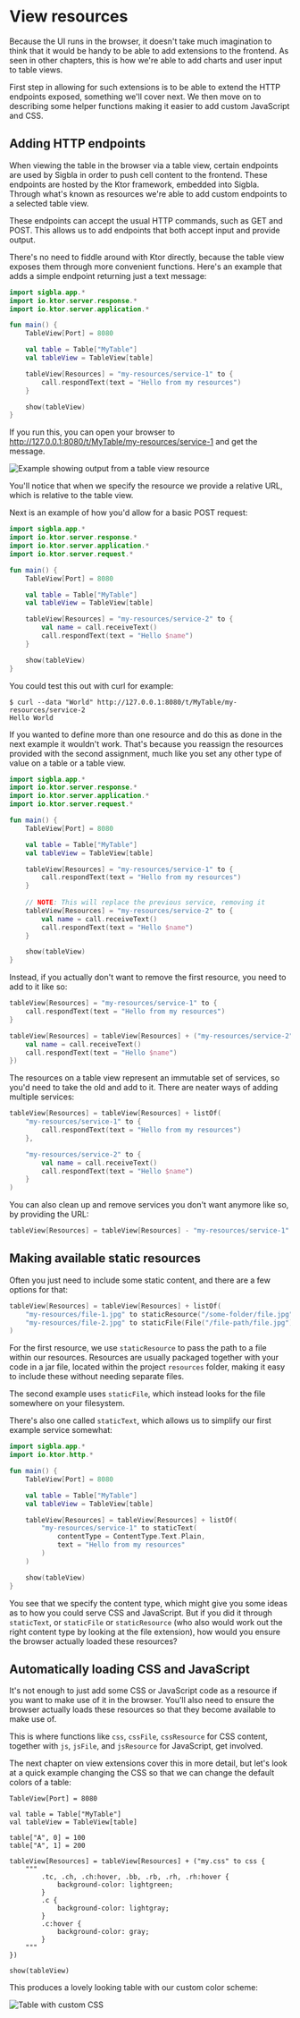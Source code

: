 # View resources

Because the UI runs in the browser, it doesn't take much imagination to think that it would be handy to be able to
add extensions to the frontend. As seen in other chapters, this is how we're able to add charts and user input
to table views.

First step in allowing for such extensions is to be able to extend the HTTP endpoints exposed, something we'll cover
next. We then move on to describing some helper functions making it easier to add custom JavaScript and CSS.

## Adding HTTP endpoints

When viewing the table in the browser via a table view, certain endpoints are used by Sigbla in order to push
cell content to the frontend. These endpoints are hosted by the Ktor framework, embedded into Sigbla. Through what's
known as resources we're able to add custom endpoints to a selected table view.

These endpoints can accept the usual HTTP commands, such as GET and POST. This allows us to add endpoints that both
accept input and provide output.

There's no need to fiddle around with Ktor directly, because the table view exposes them through more convenient
functions. Here's an example that adds a simple endpoint returning just a text message:

``` kotlin
import sigbla.app.*
import io.ktor.server.response.*
import io.ktor.server.application.*

fun main() {
    TableView[Port] = 8080

    val table = Table["MyTable"]
    val tableView = TableView[table]

    tableView[Resources] = "my-resources/service-1" to {
        call.respondText(text = "Hello from my resources")
    }

    show(tableView)
}
```

If you run this, you can open your browser to http://127.0.0.1:8080/t/MyTable/my-resources/service-1 and get the message.

![Example showing output from a table view resource](img/resources_get_endpoint_example.png)

You'll notice that when we specify the resource we provide a relative URL, which is relative to the table view.

Next is an example of how you'd allow for a basic POST request:

``` kotlin
import sigbla.app.*
import io.ktor.server.response.*
import io.ktor.server.application.*
import io.ktor.server.request.*

fun main() {
    TableView[Port] = 8080

    val table = Table["MyTable"]
    val tableView = TableView[table]

    tableView[Resources] = "my-resources/service-2" to {
        val name = call.receiveText()
        call.respondText(text = "Hello $name")
    }

    show(tableView)
}
```

You could test this out with curl for example:

``` shell
$ curl --data "World" http://127.0.0.1:8080/t/MyTable/my-resources/service-2
Hello World
```

If you wanted to define more than one resource and do this as done in the next example it wouldn't work. That's because
you reassign the resources provided with the second assignment, much like you set any other type of value on a table
or a table view.

``` kotlin
import sigbla.app.*
import io.ktor.server.response.*
import io.ktor.server.application.*
import io.ktor.server.request.*

fun main() {
    TableView[Port] = 8080

    val table = Table["MyTable"]
    val tableView = TableView[table]

    tableView[Resources] = "my-resources/service-1" to {
        call.respondText(text = "Hello from my resources")
    }
    
    // NOTE: This will replace the previous service, removing it
    tableView[Resources] = "my-resources/service-2" to {
        val name = call.receiveText()
        call.respondText(text = "Hello $name")
    }

    show(tableView)
}
```

Instead, if you actually don't want to remove the first resource, you need to add to it like so:

``` kotlin
tableView[Resources] = "my-resources/service-1" to {
    call.respondText(text = "Hello from my resources")
}

tableView[Resources] = tableView[Resources] + ("my-resources/service-2" to {
    val name = call.receiveText()
    call.respondText(text = "Hello $name")
})
```

The resources on a table view represent an immutable set of services, so you'd need to take the old and add to it.
There are neater ways of adding multiple services:

``` kotlin
tableView[Resources] = tableView[Resources] + listOf(
    "my-resources/service-1" to {
        call.respondText(text = "Hello from my resources")
    },

    "my-resources/service-2" to {
        val name = call.receiveText()
        call.respondText(text = "Hello $name")
    }
)
```

You can also clean up and remove services you don't want anymore like so, by providing the URL:

``` kotlin
tableView[Resources] = tableView[Resources] - "my-resources/service-1"
```

## Making available static resources

Often you just need to include some static content, and there are a few options for that:

``` kotlin
tableView[Resources] = tableView[Resources] + listOf(
    "my-resources/file-1.jpg" to staticResource("/some-folder/file.jpg"),
    "my-resources/file-2.jpg" to staticFile(File("/file-path/file.jpg"))
)
```

For the first resource, we use `staticResource` to pass the path to a file within our resources. Resources are usually
packaged together with your code in a jar file, located within the project `resources` folder, making it easy to
include these without needing separate files.

The second example uses `staticFile`, which instead looks for the file somewhere on your filesystem.

There's also one called `staticText`, which allows us to simplify our first example service somewhat:

``` kotlin
import sigbla.app.*
import io.ktor.http.*

fun main() {
    TableView[Port] = 8080

    val table = Table["MyTable"]
    val tableView = TableView[table]

    tableView[Resources] = tableView[Resources] + listOf(
        "my-resources/service-1" to staticText(
            contentType = ContentType.Text.Plain,
            text = "Hello from my resources"
        )
    )

    show(tableView)
}
```

You see that we specify the content type, which might give you some ideas as to how you could serve CSS and JavaScript.
But if you did it through `staticText`, or `staticFile` or `staticResource` (who also would work out the right
content type by looking at the file extension), how would you ensure the browser actually loaded these resources?

## Automatically loading CSS and JavaScript

It's not enough to just add some CSS or JavaScript code as a resource if you want to make use of it in the browser.
You'll also need to ensure the browser actually loads these resources so that they become available to make use of.

This is where functions like `css`, `cssFile`, `cssResource` for CSS content, together with `js`, `jsFile`, and
`jsResource` for JavaScript, get involved.

The next chapter on view extensions cover this in more detail, but let's look at a quick example changing the CSS so
that we can change the default colors of a table:

```
TableView[Port] = 8080

val table = Table["MyTable"]
val tableView = TableView[table]

table["A", 0] = 100
table["A", 1] = 200

tableView[Resources] = tableView[Resources] + ("my.css" to css {
    """
        .tc, .ch, .ch:hover, .bb, .rb, .rh, .rh:hover {
            background-color: lightgreen;
        }
        .c {
            background-color: lightgray;
        }
        .c:hover {
            background-color: gray;
        }
    """
})

show(tableView)
```

This produces a lovely looking table with our custom color scheme:

![Table with custom CSS](img/resources_css_example.png)
